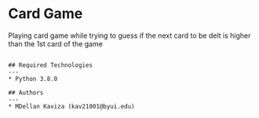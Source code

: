 # Card Game

Playing card game while trying to guess if the next card to be delt is higher than the 1st card of the game

```

## Required Technologies
---
* Python 3.8.0

## Authors
---
* MDellan Kaviza (kav21001@byui.edu)
```
